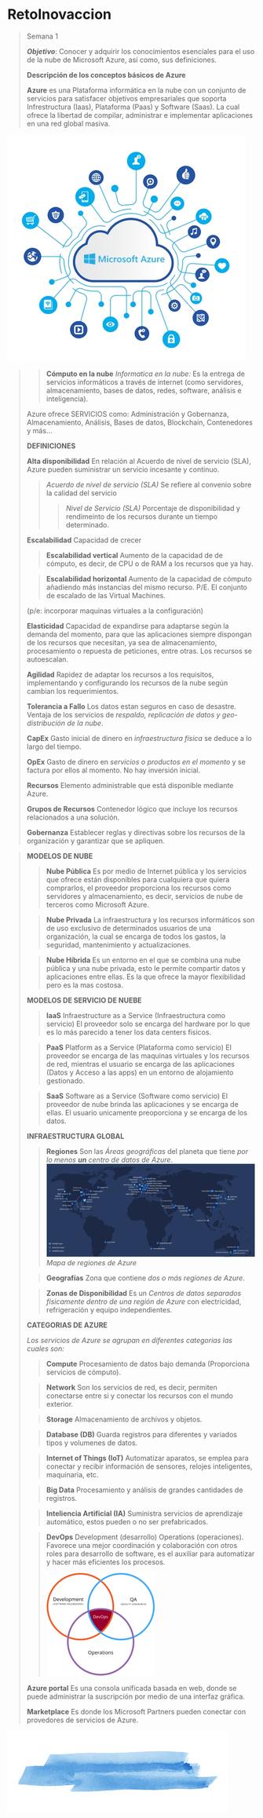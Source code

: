 # RetoInovaccion

>Semana 1
>
>**_Objetivo_**: Conocer y adquirir los conocimientos esenciales para el uso de la nube de Microsoft Azure, así como, sus definiciones.
>
>
> **Descripción de los conceptos básicos de Azure**
>
>**Azure** es una Plataforma informática en la nube con un conjunto de servicios para satisfacer objetivos empresariales que soporta Infrestructura (Iaas), Plataforma (Paas) y Software (Saas). La cual ofrece la libertad de compilar, administrar e implementar aplicaciones en una red global masiva.
>
![Azure](/images/azure-informacion-1.jpg)

>>**Cómputo en la nube** _Informatica en la nube:_ Es la entrega de servicios informáticos a través de internet (como servidores, almacenamiento, bases de datos, redes, software, análisis e inteligencia).
>
> Azure ofrece SERVICIOS como:
>Administración y Gobernanza, Almacenamiento, Análisis, Bases de datos, Blockchain, Contenedores y más...
>
>
>**DEFINICIONES**
  >
  >**Alta disponibilidad**
  >En relación al Acuerdo de nivel de servicio (SLA), Azure pueden suministrar un servicio incesante y continuo.
  >
  >>*Acuerdo de nivel de servicio (SLA)*
  >>Se refiere al convenio sobre la calidad del servicio
  >>>*Nivel de Servicio (SLA)*
  >>>Porcentaje de disponibilidad y rendimeinto de los recursos durante un tiempo determinado.
  >
  >**Escalabilidad**
  >Capacidad de crecer
  >
  >>**Escalabilidad vertical**
  >>Aumento de la capacidad de de cómputo, es decir, de CPU o de RAM a los recursos que ya hay.
  >
  >>**Escalabilidad horizontal**
  >>Aumento de la capacidad de cómputo añadiendo más instancias del mismo recurso. P/E. El conjunto de escalado de las Virtual Machines.
  >>
  >(p/e: incorporar maquinas virtuales a la configuración)
  >
  >**Elasticidad**
  > Capacidad de expandirse para adaptarse según la demanda del momento, para que las aplicaciones siempre dispongan de los recursos que necesitan, ya sea de almacenamiento, procesamiento o repuesta de peticiones, entre otras. Los recursos se autoescalan.
  >
  >**Agilidad**
  >Rapidez de adaptar los recursos a los requisitos, implementando y configurando los recursos de la nube según cambian los requerimientos.
  >
  >**Tolerancia a Fallo**
  >Los datos estan seguros en caso de desastre. Ventaja de los servicios de *respaldo, replicación de datos y geo-distribución de la nube*.
  >
  >**CapEx**
  >Gasto inicial de dinero en *infraestructura física* se deduce a lo largo del tiempo.
  >
  >**OpEx**
  >Gasto de dinero en *servicios o productos en el momento* y se factura por ellos al momento. No hay inversión inicial.
  >
  >**Recursos**
  >Elemento administrable que está disponible mediante Azure.
  >
  >**Grupos de Recursos**
  >Contenedor lógico que incluye los recursos relacionados a una solución.
  >
  >**Gobernanza**
  >Establecer reglas y directivas sobre los recursos de la organización y garantizar que se apliquen.

 >**MODELOS DE NUBE**
 >  
 >>**Nube Pública**
  >>Es por medio de Internet pública y los servicios que ofrece están disponibles para cualquiera que quiera comprarlos, el proveedor proporciona los recursos como servidores y almacenamiento, es decir, servicios de nube de terceros como Microsoft Azure.
 >
 >>**Nube Privada**
  >>La infraestructura y los recursos informáticos son de uso exclusivo de determinados usuarios de una organización, la cual se encarga de todos los gastos, la seguridad, mantenimiento y actualizaciones.
  >
  >>**Nube Híbrida**
  >>Es un entorno en el que se combina una nube pública y una nube privada, esto le permite compartir datos y aplicaciones entre ellas. Es la que ofrece la mayor flexibilidad pero es la mas costosa.
>
>**MODELOS DE SERVICIO DE NUEBE**
>
  >>**IaaS**
  >>Infraestructure as a Service (Infraestructura como servicio) El proveedor solo se encarga del hardware por lo que es lo más parecido a tener los data centers fisicos.
  >
  >>**PaaS**
  >>Platform as a Service (Plataforma como servicio) El proveedor se encarga de las maquinas virtuales y los recursos de red, mientras el usuario se encarga de las aplicaciones (Datos y Acceso a las apps) en un entorno de alojamiento gestionado.
  >
  >>**SaaS**
  >>Software as a Service (Software como servicio) El proveedor de nube brinda las aplicaciones y se encarga de ellas. El usuario unicamente preoporciona y se encarga de los datos.
  >
>**INFRAESTRUCTURA GLOBAL**
>
  >>**Regiones**
  >>Son las *Áreas geográficas* del planeta que tiene *por lo menos **un** centro de datos de Azure*. 
  >![Regiones](/images/regionsazure.png)
  >  >_Mapa de regiones de Azure_
  >
  >>**Geografías**
  >>Zona que contiene *dos o más regiones de Azure*.
  >
  >>**Zonas de Disponibilidad**
  >>Es un *Centros de datos separados físicamente dentro de una región de Azure* con electricidad, refrigeración y equipo independientes.
  >
  >**CATEGORIAS DE AZURE**
  >
  >*Los servicios de Azure se agrupan en diferentes categorias las cuales son:*
  >
  >>**Compute**
  >>Procesamiento de datos bajo demanda (Proporciona servicios de cómputo).
  >
  >>**Network**
  >>Son los servicios de red, es decir, permiten conectarse entre si y conectar los recursos con el mundo exterior. 
  >
  >>**Storage**
  >>Almacenamiento de archivos y objetos. 
  >
  >>**Database (DB)**
  >>Guarda registros para diferentes y variados tipos y volumenes de datos. 
  >
  >>**Internet of Things (IoT)**
  >>Automatizar aparatos, se emplea para conectar y recibir información de sensores, relojes inteligentes, maquinaria, etc. 
  >
  >>**Big Data**
  >>Procesamiento y análisis de grandes cantidades de registros. 
  >
  >>**Inteliencia Artificial (IA)**
  >>Suministra servicios de aprendizaje automático, estos pueden o no ser prefabricados.
  >
  >>**DevOps**
  >>Development (desarrollo) Operations (operaciones). Favorece una mejor coordinación y colaboración con otros roles para desarrollo de software, es el auxiliar para automatizar y hacer más eficientes los procesos.
  >>
  >>![Azure](/images/Devops.png)
>
>**Azure portal**
>Es una consola unificada basada en web, donde se puede administrar la suscripción  por medio de una interfaz gráfica.
>
>**Marketplace**
>Es donde los Microsoft Partners pueden conectar con provedores de servicios de Azure.

![Azure](/images/acuarelazul.jpg)
